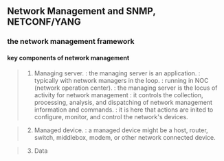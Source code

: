 ## Network Management and SNMP, NETCONF/YANG

### the network management framework

#### key components of network management

> 1. Managing server.
   : the managing server is an application.
   : typically with network managers in the loop.
   : running in NOC (network operation center).
   : the managing server is the locus of activity for network management
   : it controls the collection, processing, analysis, and dispatching of network management information and commands.
   : it is here that actions are inited to configure, monitor, and control the network's devices.
   
> 2. Managed device.
   : a managed device might be a host, router, switch, middlebox, modem, or other network connected device.
   
> 3. Data
